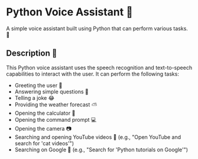 # Python Voice Assistant :microphone:

A simple voice assistant built using Python that can perform various tasks. :robot:

## Description :memo:

This Python voice assistant uses the speech recognition and text-to-speech capabilities to interact with the user. It can perform the following tasks:

- Greeting the user :wave:
- Answering simple questions :thinking:
- Telling a joke :joy:
- Providing the weather forecast :partly_sunny:
- Opening the calculator :1234:
- Opening the command prompt :computer:
- Opening the camera :camera:
- Searching and opening YouTube videos :mag_right: (e.g., "Open YouTube and search for 'cat videos'")
- Searching on Google :mag_right: (e.g., "Search for 'Python tutorials on Google'")
